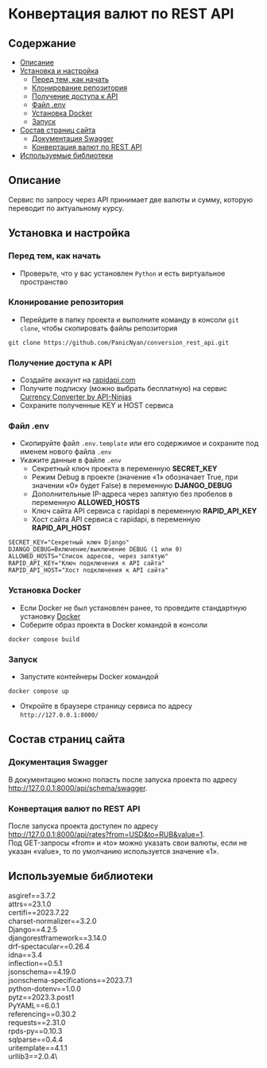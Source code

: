 # Конвертация валют по REST API
## Содержание
* [Описание](#description)
* [Установка и настройка](#install)
  * [Перед тем, как начать](#install-python)
  * [Клонирование репозитория](#install-git)
  * [Получение доступа к API](#install-rapidapi)
  * [Файл .env](#install-env)
  * [Установка Docker](#install-docker)
  * [Запуск](#install-start)
* [Состав страниц сайта](#pages)
  * [Документация Swagger](#page-swagger)
  * [Конвертация валют по REST API](#page-rest)
* [Используемые библиотеки](#utils)

<a name="description"></a>
## Описание
Сервис по запросу через API принимает две валюты и сумму, которую переводит по актуальному курсу.

<a name="install"></a>
## Установка и настройка
<a name="install-python"></a>
### Перед тем, как начать
* Проверьте, что у вас установлен `Python` и есть виртуальное пространство

<a name="install-git"></a>
### Клонирование репозитория
* Перейдите в папку проекта и выполните команду в консоли `git clone`, чтобы скопировать файлы репозитория
```
git clone https://github.com/PanicNyan/conversion_rest_api.git
```

<a name="install-rapidapi"></a>
### Получение доступа к API
* Создайте аккаунт на [rapidapi.com](https://rapidapi.com "Переход на сайт rapidapi.com")
* Получите подписку (можно выбрать бесплатную) на сервис [Currency Converter by API-Ninjas](https://rapidapi.com/apininjas/api/currency-converter-by-api-ninjas/ "Переход к сервису API")
* Сохраните полученные KEY и HOST сервиса

<a name="install-env"></a>
### Файл .env
* Скопируйте файл `.env.template` или его содержимое и сохраните под именем нового файла `.env`
* Укажите данные в файле `.env`
  * Секретный ключ проекта в переменную **SECRET_KEY**
  * Режим Debug в проекте (значение «1» обозначает True, при значении «0» будет False) в переменную **DJANGO_DEBUG**
  * Дополнительные IP-адреса через запятую без пробелов в переменную **ALLOWED_HOSTS**
  * Ключ сайта API сервиса с rapidapi в переменную **RAPID_API_KEY**
  * Хост сайта API сервиса с rapidapi, в переменную **RAPID_API_HOST**
```
SECRET_KEY="Секретный ключ Django"
DJANGO_DEBUG=Включение/выключение DEBUG (1 или 0)
ALLOWED_HOSTS="Список адресов, через запятую"
RAPID_API_KEY="Ключ подключения к API сайта"
RAPID_API_HOST="Хост подключения к API сайта"
```

<a name="install-docker"></a>
### Установка Docker
* Если Docker не был установлен ранее, то проведите стандартную установку [Docker](https://docker.com "Переход на сайт docker.com")
* Соберите образ проекта в Docker командой в консоли
```
docker compose build
```

<a name="install-start"></a>
### Запуск
* Запустите контейнеры Docker командой
```
docker compose up
```
* Откройте в браузере страницу сервиса по адресу `http://127.0.0.1:8000/`

<a name="pages"></a>
## Состав страниц сайта
<a name="page-swagger"></a>
### Документация Swagger
В документацию можно попасть после запуска проекта по адресу http://127.0.0.1:8000/api/schema/swagger.

<a name="page-rest"></a>
### Конвертация валют по REST API
После запуска проекта доступен по адресу http://127.0.0.1:8000/api/rates?from=USD&to=RUB&value=1.
\
Под GET-запросы «from» и «to» можно указать свои валюты, если не указан «value», то по умолчанию используется значение «1».

<a name="utils"></a>
## Используемые библиотеки
asgiref==3.7.2\
attrs==23.1.0\
certifi==2023.7.22\
charset-normalizer==3.2.0\
Django==4.2.5\
djangorestframework==3.14.0\
drf-spectacular==0.26.4\
idna==3.4\
inflection==0.5.1\
jsonschema==4.19.0\
jsonschema-specifications==2023.7.1\
python-dotenv==1.0.0\
pytz==2023.3.post1\
PyYAML==6.0.1\
referencing==0.30.2\
requests==2.31.0\
rpds-py==0.10.3\
sqlparse==0.4.4\
uritemplate==4.1.1\
urllib3==2.0.4\